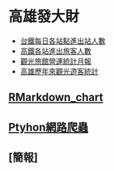 ﻿# 高雄發大財
* [台鐵每日各站點進出站人數](https://data.gov.tw/dataset/8792)
* [高鐵各站進出旅客人數](http://m.thsrc.com.tw/tw/Article/ArticleContent/117f6de2-ed8b-403a-ab4a-820d123e37bf)
* [觀光旅館營運統計月報](https://admin.taiwan.net.tw/FileUploadCategoryListC003330.aspx?Pindex=1&CategoryID=0dcf358f-f875-452d-8d14-2b715d02ab1a&appname=FileUploadCategoryListC003330)
* [高雄歷年來觀光遊客統計](https://khh.travel/Article.aspx?a=7560&l)
## [RMarkdown_chart](https://yt-deng.github.io/Final-Topic__RICH/Project_RMarkdown)
## [Ptyhon網路爬蟲](https://yt-deng.github.io/Final-Topic__RICH/MemberB/webSpyderForDcardTrending)
## [簡報]